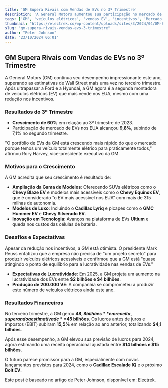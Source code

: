 ```yaml
---
title: 'GM Supera Rivais com Vendas de EVs no 3º Trimestre'
description: 'A General Motors aumentou sua participação no mercado de veículos elétricos nos EUA, superando concorrentes como Ford e Hyundai.'
tags: ['GM', 'veículos elétricos', 'vendas EV', 'incentivos', 'Mercado automotivo']
thumbnail: "https://electrek.co/wp-content/uploads/sites/3/2024/04/GM-EV-market-share.jpeg?quality=82&strip=all&w=1400"
slug: "gm-supera-rivais-vendas-evs-3-trimestre"
author: "Peter Johnson"
date: "23/10/2024 06:01"
---
```


## GM Supera Rivais com Vendas de EVs no 3º Trimestre

A General Motors (GM) continua seu desempenho impressionante este ano, superando as estimativas de Wall Street mais uma vez no terceiro trimestre. Após ultrapassar a Ford e a Hyundai, a GM agora é a segunda montadora de veículos elétricos (EV) que mais vende nos EUA, mesmo com uma redução nos incentivos.

### Resultados do 3º Trimestre

- **Crescimento de 60%** em relação ao 3º trimestre de 2023.
- Participação de mercado de EVs nos EUA alcançou **9,8%**, subindo de 7,1% no segundo trimestre.

"O portfólio de EVs da GM está crescendo mais rápido do que o mercado porque temos um veículo totalmente elétrico para praticamente todos," afirmou Rory Harvey, vice-presidente executivo da GM.

### Motivos para o Crescimento

A GM acredita que seu crescimento é resultado de:
- **Ampliação da Gama de Modelos**: Oferecendo SUVs elétricos como o **Chevy Blaze EV** e modelos mais acessíveis como o **Chevy Equinox EV**, que é considerado “o EV mais acessível nos EUA” com mais de 315 milhas de autonomia.
- **Modelos de Luxo**: Incluindo o **Cadillac Lyriq** e picapes como o **GMC Hummer EV** e **Chevy Silverado EV**.
- **Inovação em Tecnologia**: Avanços na plataforma de EVs **Ultium** e queda nos custos das células de bateria.

### Desafios e Expectativas

Apesar da redução nos incentivos, a GM está otimista. O presidente Mark Reuss enfatizou que a empresa não precisa de "um projeto secreto" para produzir veículos elétricos acessíveis e confirmou que a GM está "quase atingindo o ponto de equilíbrio para a lucratividade nas vendas de EVs."

- **Expectativas de Lucratividade**: Em 2025, a GM projeta um aumento na lucratividade dos EVs entre **$2 bilhões e $4 bilhões**.
- **Produção de 200.000 VE**: A companhia se comprometeu a produzir este número de veículos elétricos ainda este ano.

### Resultados Financeiros

No terceiro trimestre, a GM gerou **$48,8 bilhões** em receita, superando a estimativa de **$45 bilhões**. Os lucros antes de juros e impostos (EBIT) subiram **15,5%** em relação ao ano anterior, totalizando **$4,1 bilhões**.

Após esse desempenho, a GM elevou sua previsão de lucros para 2024, agora estimando uma receita operacional ajustada entre **$14 bilhões e $15 bilhões**.

O futuro parece promissor para a GM, especialmente com novos lançamentos previstos para 2024, como o **Cadillac Escalade IQ** e o próximo **Bolt EV**. 

Este post é baseado no artigo de Peter Johnson, disponível em: [Electrek](https://electrek.co/2024/10/22/gm-outpaces-us-rivals-q3-fewer-ev-incentives).